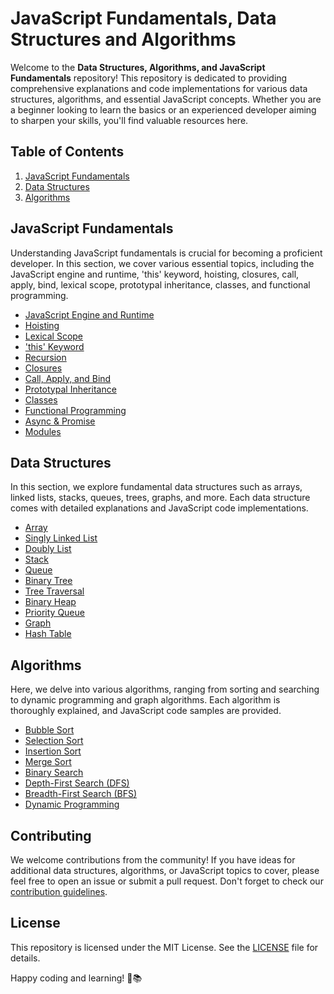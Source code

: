 # JavaScript Fundamentals, Data Structures and Algorithms

Welcome to the **Data Structures, Algorithms, and JavaScript Fundamentals** repository! This repository is dedicated to providing comprehensive explanations and code implementations for various data structures, algorithms, and essential JavaScript concepts. Whether you are a beginner looking to learn the basics or an experienced developer aiming to sharpen your skills, you'll find valuable resources here.

## Table of Contents

1. [JavaScript Fundamentals](#javascript-fundamentals)
2. [Data Structures](#data-structures)
3. [Algorithms](#algorithms)

## JavaScript Fundamentals

Understanding JavaScript fundamentals is crucial for becoming a proficient developer. In this section, we cover various essential topics, including the JavaScript engine and runtime, 'this' keyword, hoisting, closures, call, apply, bind, lexical scope, prototypal inheritance, classes, and functional programming.

- [JavaScript Engine and Runtime](javascript-fundamentals/javascript-engine.md)
- [Hoisting](javascript-fundamentals/hoisting.md)
- [Lexical Scope](javascript-fundamentals/lexical-scope.md)
- ['this' Keyword](javascript-fundamentals/this-keyword.md)
- [Recursion](javascript-fundamentals/recursion.md)
- [Closures](javascript-fundamentals/closures.md)
- [Call, Apply, and Bind](javascript-fundamentals/call-apply-bind.md)
- [Prototypal Inheritance](javascript-fundamentals/prototypal-inheritance.md)
- [Classes](javascript-fundamentals/classes.md)
- [Functional Programming](javascript-fundamentals/functional-programming.md)
- [Async & Promise](javascript-fundamentals/async-promise.md)
- [Modules](javascript-fundamentals/modules.md)

## Data Structures

In this section, we explore fundamental data structures such as arrays, linked lists, stacks, queues, trees, graphs, and more. Each data structure comes with detailed explanations and JavaScript code implementations.

- [Array](data-structures/array.js)
- [Singly Linked List](data-structures/singly-linked-list.js)
- [Doubly List](data-structures/doubly-linked-list.js)
- [Stack](data-structures/stack.js)
- [Queue](data-structures/queue.js)
- [Binary Tree](data-structures/binary-tree.js)
- [Tree Traversal](data-structures/tree-traversal.js)
- [Binary Heap](data-structures/binary-heap.js)
- [Priority Queue](data-structures/priority-queue.js)
- [Graph](data-structures/graph.js)
- [Hash Table](data-structures/hash-table.js)

## Algorithms

Here, we delve into various algorithms, ranging from sorting and searching to dynamic programming and graph algorithms. Each algorithm is thoroughly explained, and JavaScript code samples are provided.

- [Bubble Sort](algorithms/bubble-sort.js)
- [Selection Sort](algorithms/selection-sort.js)
- [Insertion Sort](algorithms/insertion-sort.js)
- [Merge Sort](algorithms/merge-sort.js)
- [Binary Search](algorithms/binary-search.js)
- [Depth-First Search (DFS)](algorithms/depth-first-search.js)
- [Breadth-First Search (BFS)](algorithms/breadth-first-search.js)
- [Dynamic Programming](algorithms/dynamic-programming.js)

## Contributing

We welcome contributions from the community! If you have ideas for additional data structures, algorithms, or JavaScript topics to cover, please feel free to open an issue or submit a pull request. Don't forget to check our [contribution guidelines](CONTRIBUTING.md).

## License

This repository is licensed under the MIT License. See the [LICENSE](LICENSE) file for details.

Happy coding and learning! 🚀📚
